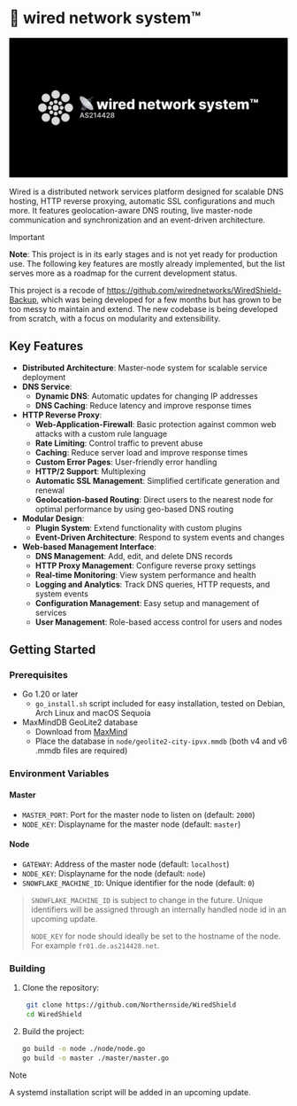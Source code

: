 # 📡 wired network system™

![Wired Banner](public/website/wired-banner.png)

Wired is a distributed network services platform designed for scalable DNS hosting, HTTP reverse proxying, automatic SSL configurations and much more. It features geolocation-aware DNS routing, live master-node communication and synchronization and an event-driven architecture.

> [!IMPORTANT]
> **Note**: This project is in its early stages and is not yet ready for production use. The following key features are mostly already implemented, but the list serves more as a roadmap for the current development status.
>
> This project is a recode of https://github.com/wirednetworks/WiredShield-Backup, which was being developed for a few months but has grown to be too messy to maintain and extend. The new codebase is being developed from scratch, with a focus on modularity and extensibility.

## Key Features

- **Distributed Architecture**: Master-node system for scalable service deployment
- **DNS Service**:
    - **Dynamic DNS**: Automatic updates for changing IP addresses
    - **DNS Caching**: Reduce latency and improve response times
- **HTTP Reverse Proxy**:
    - **Web-Application-Firewall**: Basic protection against common web attacks with a custom rule language
    - **Rate Limiting**: Control traffic to prevent abuse
    - **Caching**: Reduce server load and improve response times
    - **Custom Error Pages**: User-friendly error handling
    - **HTTP/2 Support**: Multiplexing
    - **Automatic SSL Management**: Simplified certificate generation and renewal
    - **Geolocation-based Routing**: Direct users to the nearest node for optimal performance by using geo-based DNS routing
- **Modular Design**:
    - **Plugin System**: Extend functionality with custom plugins
    - **Event-Driven Architecture**: Respond to system events and changes
- **Web-based Management Interface**:
    - **DNS Management**: Add, edit, and delete DNS records
    - **HTTP Proxy Management**: Configure reverse proxy settings
    - **Real-time Monitoring**: View system performance and health
    - **Logging and Analytics**: Track DNS queries, HTTP requests, and system events
    - **Configuration Management**: Easy setup and management of services
    - **User Management**: Role-based access control for users and nodes

## Getting Started

### Prerequisites
- Go 1.20 or later
    - `go_install.sh` script included for easy installation, tested on Debian, Arch Linux and macOS Sequoia
- MaxMindDB GeoLite2 database
    - Download from [MaxMind](https://dev.maxmind.com/geoip/geoip2/geolite2/)
    - Place the database in `node/geolite2-city-ipvx.mmdb` (both v4 and v6 .mmdb files are required)

### Environment Variables
#### Master
- `MASTER_PORT`: Port for the master node to listen on (default: `2000`)
- `NODE_KEY`: Displayname for the master node (default: `master`)

#### Node
- `GATEWAY`: Address of the master node (default: `localhost`)
- `NODE_KEY`: Displayname for the node (default: `node`)
- `SNOWFLAKE_MACHINE_ID`: Unique identifier for the node (default: `0`)

> `SNOWFLAKE_MACHINE_ID` is subject to change in the future. Unique identifiers will be assigned through an internally handled node id in an upcoming update.
> 
> `NODE_KEY` for node should ideally be set to the hostname of the node. For example `fr01.de.as214428.net`.

### Building
1. Clone the repository:
   ```bash
    git clone https://github.com/Northernside/WiredShield
    cd WiredShield
    ```
2. Build the project:
    ```bash
    go build -o node ./node/node.go
    go build -o master ./master/master.go
    ```

> [!NOTE]
> A systemd installation script will be added in an upcoming update.